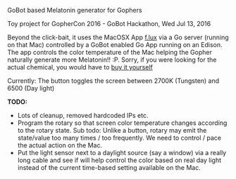 GoBot based Melatonin generator for Gophers

Toy project for GopherCon 2016 - GoBot Hackathon, Wed Jul 13, 2016

Beyond the click-bait, it uses the MacOSX App [f.lux](https://justgetflux.com/) via a Go server (running on that Mac) controlled by a GoBot enabled Go App running on an Edison. The app controls the color temperature of the Mac helping the Gopher naturally generate more Melatonin!! :P. Sorry, if you were looking for the actual chemical, you would have to [buy it yourself](https://g.co/kgs/PJxBtD)

Currently: The button toggles the screen between 2700K (Tungsten) and 6500 (Day light)

**TODO:**

* Lots of cleanup, removed hardcoded IPs etc.
* Program the rotary so that screen color temperature changes according to the rotary state. Sub todo: Unlike a button, rotary may emit the state/value too many times / too frequently. We need to control / pace the actual action on the Mac.
* Put the light sensor next to a daylight source (say a window) via a really long cable and see if will help control the color based on real day light instead of the current time-based setting available on the Mac.


